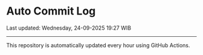# Auto Commit Log

Last updated: Wednesday, 24-09-2025 19:27 WIB

---

This repository is automatically updated every hour using GitHub Actions.

